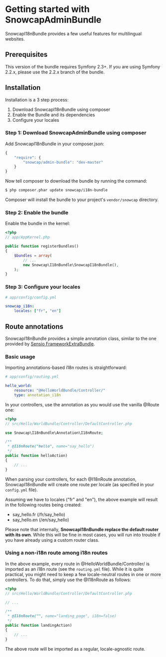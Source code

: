 Getting started with SnowcapAdminBundle
=======================================

SnowcapI18nBundle provides a few useful features for multilingual websites.

## Prerequisites

This version of the bundle requires Symfony 2.3+. If you are using Symfony
2.2.x, please use the 2.2.x branch of the bundle.

## Installation

Installation is a 3 step process:

1. Download SnowcapI18nBundle using composer
2. Enable the Bundle and its dependencies
3. Configure your locales

### Step 1: Download SnowcapAdminBundle using composer

Add SnowcapI18nBundle in your composer.json:

```js
{
    "require": {
        "snowcap/admin-bundle": "dev-master"
    }
}
```

Now tell composer to download the bundle by running the command:

``` bash
$ php composer.phar update snowcap/i18n-bundle
```

Composer will install the bundle to your project's `vendor/snowcap` directory.

### Step 2: Enable the bundle

Enable the bundle in the kernel:

``` php
<?php
// app/AppKernel.php

public function registerBundles()
{
    $bundles = array(
        // ...
        new Snowcap\I18nBundle\SnowcapI18nBundle(),
    );
}
```

### Step 3: Configure your locales

```yml
# app/config/config.yml

snowcap_i18n:
    locales: ["fr", "en"]

```

## Route annotations

SnowcapI18nBundle provides a simple annotation class, similar to the one provided by [Sensio FrameworkExtraBundle](http://symfony.com/doc/current/bundles/SensioFrameworkExtraBundle/annotations/routing.html).

### Basic usage

Importing annotations-based i18n routes is straightforward:

```yml
# app/config/routing.yml

hello_world:
    resource: "@HelloWorldBundle/Controller/"
    type: annotation_i18n

```

In your controllers, use the annotation as you would use the vanilla @Route one:

``` php
<?php
// src/Hello/WorldBundle/Controller/DefaultController.php

use Snowcap\I18nBundle\Annotation\I18nRoute;

/**
 * @I18nRoute("hello", name="say_hello")
 */
public function helloAction)
{
    // ...
}
```

When parsing your controllers, for each @I18nRoute annotation, SnowcapI18nBundle will create one route per locale (as specified in your `config.yml` file).

Assuming we have to locales ("fr" and "en"), the above example will result in the following routes being created:

* say_hello.fr (/fr/say_hello)
* say_hello.en (/en/say_hello)

Please note that internally, **SnowcapI18nBundle replace the default router with its own**. While this will be fine in most cases, 
you will run into trouble if you have already using a custom router class.

### Using a non-i18n route among i18n routes

In the above example, every route in @HelloWorldBundle/Controller/ is imported as an i18n route (see the `routing.yml` file). While it is quite practical, you might need to keep a few locale-neutral routes 
in one or more controllers. To do that, simply use the @I18nRoute as follows:

``` php
<?php
// src/Hello/WorldBundle/Controller/DefaultController.php

// ...

/**
 * @I18nRoute("", name="landing_page", i18n=false)
 */
public function landingAction)
{
    // ...
}
```

The above route will be imported as a regular, locale-agnostic route.
